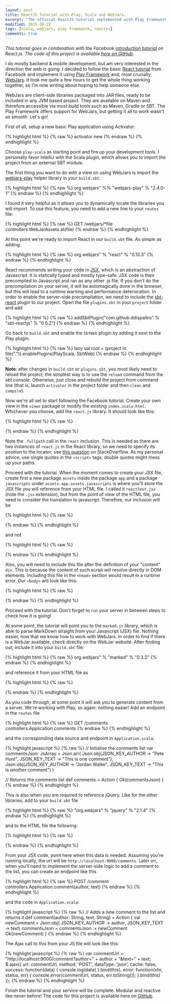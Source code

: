 ```yaml
---
layout: post
title: ReactJS Tutorial with Play, Scala and WebJars.
excerpt: "The official ReactJS tutorial implemented with Play Framework, using Scala and WebJars."
modified: 2015-10-22
tags: [scala, webjars, play framework, reactjs]
comments: true
---
```


*This tutorial goes in combination with the Facebook [introduction tutorial](https://facebook.github.io/react/docs/tutorial.html) on React.js. The code of this project is available [here on GitHub](https://github.com/ticofab/play-scala-webjars-react).*

I do mostly backend & mobile development, but am very interested in the direction the web is going. I decided to follow the basic [React tutorial](https://facebook.github.io/react/docs/tutorial.html) from Facebook and implement it using [Play Framework](https://www.playframework.com) and, most crucially, [WebJars](http://www.webjars.org). It took me quite a few hours to get the whole thing working together, so I'm now writing about hoping to help someone else.

WebJars are client-side libraries packaged into JAR files, ready to be included in any JVM based project. They are available on Maven and therefore accessible via most build tools such as Maven, Gradle or SBT. The Play Framework offers support for WebJars, but getting it all to work wasn't as smooth. Let's go!

First of all, setup a new basic Play application using Activator:

{% highlight html %}
{% raw %}
activator new <your-app-name>
{% endraw %}
{% endhighlight %}

Choose `play-scala` as starting point and fire up your development tools. I personally favor IntelliJ with the Scala plugin, which allows you to import the project from an external SBT module.

The first thing you want to do with a view on using WebJars is import the [webjars-play](http://www.webjars.org/documentation) helper library in your `build.sbt`:

{% highlight html %}
{% raw %}
org.webjars" %% "webjars-play" % "2.4.0-1"
{% endraw %}
{% endhighlight %}

I found it very helpful as it allows you to dynamically locate the libraries you will import. To use this feature, you need to add a new line to your `routes` file:

{% highlight html %}
{% raw %}
GET     /webjars/*file                    controllers.WebJarAssets.at(file)
{% endraw %}
{% endhighlight %}

At this point we're ready to import React in our `build.sbt` file. As simple as adding

{% highlight html %}
{% raw %}
org.webjars" % "react" % "0.13.3"
{% endraw %}
{% endhighlight %}

React recommends writing your code in [JSX](https://jsx.github.io), which is an abstraction of Javascript. It is statically typed and mostly type-safe. JSX code is then precompiled to Javascript and ran as any other .js file. If you don't do the precompilation on your server, it will be automagically done in the browser, but this will lead to a runtime warning and performance deterioration. In order to enable the server-side precompilation, we need to include the [sbt-react](https://github.com/ddispaltro/sbt-reactjs) plugin to our project. Open the file `plugins.sbt` in your `project` folder and add

{% highlight html %}
{% raw %}
addSbtPlugin("com.github.ddispaltro" % "sbt-reactjs" % "0.5.2")
{% endraw %}
{% endhighlight %}

Go back to `build.sbt` and enable the `SbtWeb` plugin by adding it next to the Play plugin:

{% highlight html %}
{% raw %}
lazy val root = (project in file(".")).enablePlugins(PlayScala, SbtWeb)
{% endraw %}
{% endhighlight %}

**Note**: after changes in `build.sbt` or `plugins.sbt`, you most likely need to reload the project; the simplest way is to use the `reload` command from the sbt console. Otherwise, just close and rebuild the project from command line (that is, launch `activator` in the project folder and then `clean` and `compile`).

Now we're all set to start following the Facebook tutorial. Create your own view in the `views` package or modify the existing `index.scala.html`. Whichever you choose, add the `react.js` library. It should look like this:

{% highlight html %}
{% raw %}
<!DOCTYPE html>
<html>
<head>
    <script type='text/javascript' src='@routes.WebJarAssets.at(WebJarAssets.fullPath("react", "react.js"))'></script>
</head>
<body>
    <div id="content"></div>
</body>
</html>
{% endraw %}
{% endhighlight %}

Note the `.fullpath` call in the `react` inclusion. This is needed as there are two instances of `react.js` in the React library, so we need to specify its position to the locator; see [this question](http://stackoverflow.com/questions/28347769/why-cant-i-access-the-file-react-js-from-the-react-0-12-2-webjar) on StackOverflow. As my personal advice,  use single quotes in the `<script>` tags; double quotes might mess up your paths.

Proceed with the tutorial. When the moment comes to create your JSX file, create first a new package `assets` inside the package `app` and a package `javascripts` under `assets`. `app.assets.javascripts` is where you'll store the JSX file you will reference from your HTML file. I called it `reactTest.jsx` (note the `.jsx` extension), but from the point of view of the HTML file, you need to consider the translation to javascript. Therefore, our inclusion will be

{% highlight html %}
{% raw %}
<script type='text/javascript' src='@routes.Assets.versioned("javascripts/reactTest.js")'></script>
{% endraw %}
{% endhighlight %}

and not

{% highlight html %}
{% raw %}
<script type='text/jsx' src='@routes.Assets.versioned("javascripts/reactTest.jsx")'></script>
{% endraw %}
{% endhighlight %}

Also, you will need to include this file after the definition of your "content" `div`. This is because the content of such script will resolve directly in DOM elements. Including this file in the `<head>` section would result in a runtime error. Our `<body>` will look like this:

{% highlight html %}
{% raw %}
<body>
    <div id="content"></div>
    <script type='text/javascript' src='@routes.Assets.versioned("javascripts/reactTest.js")'></script>
</body>
{% endraw %}
{% endhighlight %}

Proceed with the tutorial. Don't forget to `run` your server in between steps to check how it is going!

At some point, the tutorial will point you to the `marked.js` library, which is able to parse MarkDown straight from your Javascript (JSX) file. Nothing easier, now that we know how to work with WebJars. In order to find if there is a WebJar available, check directly on the WebJar website. After finding out, include it into your `build.sbt` file:

{% highlight html %}
{% raw %}
org.webjars" % "marked" % "0.3.2"
{% endraw %}
{% endhighlight %}

and reference it from your HTML file as

{% highlight html %}
{% raw %}
<script type='text/javascript' src='@routes.WebJarAssets.at(WebJarAssets.locate("marked.js"))'></script>
{% endraw %}
{% endhighlight %}

As you code through, at some point it will ask you to generate content from a server. We're working with Play, so again: nothing easier! Add an endpoint in the `routes` file

{% highlight html %}
{% raw %}
GET     /comments                   controllers.Application.comments
{% endraw %}
{% endhighlight %}

and the corresponding data source and endpoint in `Application.scala`:

{% highlight javascript %}
{% raw %}
// Initialise the comments list
var commentsJson: JsArray = Json.arr(
  Json.obj(JSON_KEY_AUTHOR -> "Pete Hunt", JSON_KEY_TEXT -> "This is one comment"),
  Json.obj(JSON_KEY_AUTHOR -> "Jordan Walke", JSON_KEY_TEXT -> "This is *another* comment")
)

// Returns the comments list
def comments = Action {
  Ok(commentsJson)
}
{% endraw %}
{% endhighlight %}

This is also when you are required to reference jQuery. Like for the other libraries, add to your `build.sbt` file

{% highlight html %}
{% raw %}
"org.webjars" % "jquery" % "2.1.4"
{% endraw %}
{% endhighlight %}

and to the HTML file the following:

{% highlight html %}
{% raw %}
<script type='text/javascript' src='@routes.WebJarAssets.at(WebJarAssets.locate("jquery.js"))'></script>
{% endraw %}
{% endhighlight %}

From your JSX code, point here when this data is needed. Assuming you're running locally, the url will be `http://localhost:9000/comments`. Later on, when you'll need to implement the server-side logic to add a comment to the list, you can create an endpoint like this

{% highlight html %}
{% raw %}
POST    /comment                    controllers.Application.comment(author, text)
{% endraw %}
{% endhighlight %}

and the code in `Application.scala`:

{% highlight javascript %}
{% raw %}
// Adds a new comment to the list and returns it
def comment(author: String, text: String) = Action {
  val newComment = Json.obj(
    JSON_KEY_AUTHOR -> author,
    JSON_KEY_TEXT -> text)
  commentsJson = commentsJson :+ newComment
  Ok(newComment)
}
{% endraw %}
{% endhighlight %}

The Ajax call to this from your JS file will look like this:

{% highlight javascript %}
{% raw %}
var commentUrl = "http://localhost:9000/comment?author=" + author + "&text=" + text;
$.ajax({
  url: commentUrl,
  method: 'POST',
  dataType: 'json',
  cache: false,
  success: function(data) {
    console.log(data)
  }.bind(this),
  error: function(xhr, status, err) {
    console.error(commentUrl, status, err.toString());
  }.bind(this)
});
{% endraw %}
{% endhighlight %}

Finish the tutorial and your service will be complete. Modular and reactive like never before! The code for this project is available here on [GitHub](https://github.com/ticofab/play-scala-webjars-react).
